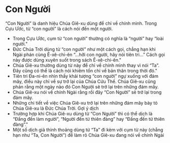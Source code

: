 # Con Người

“Con Người” là danh hiệu Chúa Giê-xu dùng để chỉ về chính mình. Trong Cựu Ước, từ “con người” là cách nói đến một người.
- Trong Cựu Ước, cụm từ “con người” thường có nghĩa là “người” hay “loài người." 
- Đức Chúa Trời dùng từ “con người” như một cách gọi, chẳng hạn khi Ngài phán cùng Ê-xê-chi-ên “…hỡi con người, hãy nói tiên tri…” Cách gọi này được dùng xuyên suốt trong sách Ê-xê-chi-ên." 
- Chúa Giê-xu thường dùng từ này để chỉ về chính mình thay vì nói “Ta”. Đây cũng có thể là cách nói khiêm tốn chỉ về bản thân trong thời đó." 
- Tiên tri Đa-ni-ên nhìn thấy khải tượng “con người” ngự xuống với đám mây, điều này chỉ về sự trở lại của Chúa Cứu Thế. Chúa Giê-xu cũng phán rằng một ngày nào đó Con Người sẽ trở lại trên những đám mây. 
- Chúa Giê-xu nói về chính Ngài rằng rồi đây “Con Người” sẽ trở lại trong đám mây. 
- Những chi tiết về việc Chúa Giê-xu trở lại trên những đám mây bày tỏ Chúa Giê-xu là Đức Chúa Trời. 
Gợi ý dịch
- Trường hợp khi Chúa Giê-xu dùng từ “Con Người” thì có thể dịch là “Đấng đến làm người”, “Người đến từ thiên đàng” hay “Đấng đến từ thiên đàng”." 
- Một số dịch giả thỉnh thoảng dùng từ “Ta” đi kèm với cụm từ này (chẳng hạn như “Ta, Con Người”) để làm rõ Chúa Giê-xu đang nói về chính Ngài

